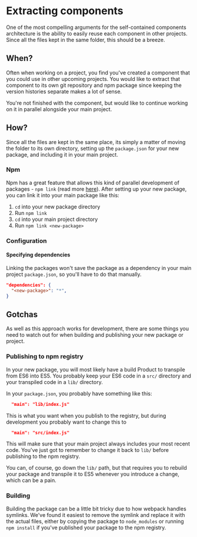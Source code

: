 # Extracting components

One of the most compelling arguments for the self-contained components
architecture is the ability to easily reuse each component in other projects.
Since all the files kept in the same folder, this should be a breeze.

## When?

Often when working on a project, you find you've created a component that you
could use in other upcoming projects. You would like to extract that
component to its own git repository and npm package since keeping the version
histories separate makes a lot of sense.

You're not finished with the component, but would like to continue working on it
in parallel alongside your main project.

## How?

Since all the files are kept in the same place, its simply a matter of moving
the folder to its own directory, setting up the `package.json` for your new
package, and including it in your main project.

### Npm

Npm has a great feature that allows this kind of parallel development of
packages - `npm link` (read more [here](https://docs.npmjs.com/cli/link)). After
setting up your new package, you can link it into your main package like this:

1.  `cd` into your new package directory
2.  Run `npm link`
3.  `cd` into your main project directory
4.  Run `npm link <new-package>`

### Configuration

#### Specifying dependencies

Linking the packages won't save the package as a dependency in your main project
`package.json`, so you'll have to do that manually.

```json
"dependencies": {
  "<new-package>": "*",
}
```

## Gotchas

As well as this approach works for development, there are some things you need
to watch out for when building and publishing your new package or project.

### Publishing to npm registry

In your new package, you will most likely have a build Product to transpile from
ES6 into ES5. You probably keep your ES6 code in a `src/` directory and your
transpiled code in a `lib/` directory.

In your `package.json`, you probably have something like this:

```json
  "main": "lib/index.js"
```

This is what you want when you publish to the registry, but during development
you probably want to change this to

```json
  "main": "src/index.js"
```

This will make sure that your main project always includes your most recent
code. You've just got to remember to change it back to `lib/` before publishing
to the npm registry.

You can, of course, go down the `lib/` path, but that requires you to
rebuild your package and transpile it to ES5 whenever you introduce a change,
which can be a pain.

### Building

Building the package can be a little bit tricky due to how webpack handles
symlinks. We've found it easiest to remove the symlink and replace it with the
actual files, either by copying the package to `node_modules` or running
`npm install` if you've published your package to the npm registry.
